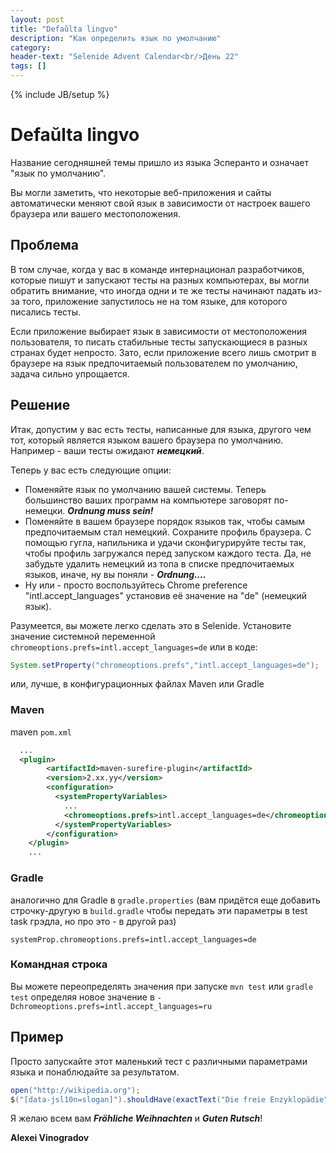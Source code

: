 ```yaml
---
layout: post
title: "Defaŭlta lingvo"
description: "Как определить язык по умолчанию"
category:
header-text: "Selenide Advent Calendar<br/>День 22"
tags: []
---
```

{% include JB/setup %}

# Defaŭlta lingvo

Название сегодняшней темы пришло из языка Эсперанто и означает "язык по умолчанию".

Вы могли заметить, что некоторые веб-приложения и сайты автоматически меняют свой язык в зависимости от настроек вашего браузера или вашего местоположения. 

## Проблема
В том случае, когда у вас в команде интернационал разработчиков, которые пишут и запускают тесты на разных компьютерах, вы могли обратить внимание, что иногда одни и те же тесты начинают падать из-за того, приложение запустилось не на том языке, для которого писались тесты.

Если приложение выбирает язык в зависимости от местоположения пользователя, то писать стабильные тесты запускающиеся в разных странах будет непросто. Зато, если приложение всего лишь смотрит в браузере на язык предпочитаемый пользователем по умолчанию, задача сильно упрощается.

## Решение

Итак, допустим у вас есть тесты, написанные для языка, другого чем тот, который является языком вашего браузера по умолчанию. Например - ваши тесты ожидают _**немецкий**_.

Теперь у вас есть следующие опции:

- Поменяйте язык по умолчанию вашей системы. Теперь большинство ваших программ на компьютере заговорят по-немецки. _**Ordnung muss sein!**_
- Поменяйте в вашем браузере порядок языков так, чтобы самым предпочитаемым стал немецкий. Сохраните профиль браузера. С помощью гугла, напильника и удачи сконфигурируйте тесты так, чтобы профиль загружался перед запуском каждого теста. Да, не забудьте удалить немецкий из топа в списке предпочитаемых языков, иначе, ну вы поняли - _**Ordnung....**_
- Ну или - просто воспользуйтесь Chrome preference "intl.accept_languages" установив её значение на "de" (немецкий язык).

Разумеется, вы можете легко сделать это в Selenide.
Установите значение системной переменной `chromeoptions.prefs=intl.accept_languages=de` или в коде:

```java
System.setProperty("chromeoptions.prefs","intl.accept_languages=de");
```

или, лучше, в конфигурационных файлах Maven или Gradle

### Maven 

maven `pom.xml`
```xml
  ...
  <plugin>
        <artifactId>maven-surefire-plugin</artifactId>
        <version>2.xx.yy</version>
        <configuration>
          <systemPropertyVariables>
            ...
            <chromeoptions.prefs>intl.accept_languages=de</chromeoptions.prefs>
          </systemPropertyVariables>
        </configuration>
    </plugin>
    ...
```

### Gradle

аналогично для Gradle в `gradle.properties` (вам придётся еще добавить строчку-другую в `build.gradle` чтобы передать эти параметры в test task грэдла, но про это - в другой раз)
```properties
systemProp.chromeoptions.prefs=intl.accept_languages=de
```

### Командная строка

Вы можете переопределять значения при запуске `mvn test` или `gradle test` определяя новое значение в `-Dchromeoptions.prefs=intl.accept_languages=ru`


## Пример

Просто запускайте этот маленький тест с различными параметрами языка и понаблюдайте за результатом.

```java
open("http://wikipedia.org");
$("[data-jsl10n=slogan]").shouldHave(exactText("Die freie Enzyklopädie"));
```

Я желаю всем вам _**Fröhliche Weihnachten**_ и _**Guten Rutsch**_! 

**Alexei Vinogradov**
